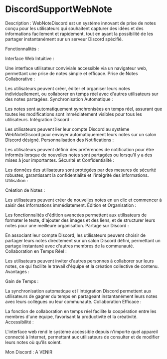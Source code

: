 # DiscordSupportWebNote

Description :
WebNoteDiscord est un système innovant de prise de notes conçu pour les utilisateurs qui souhaitent capturer des idées et des informations facilement et rapidement, tout en ayant la possibilité de les partager instantanément sur un serveur Discord spécifié.

Fonctionnalités :

Interface Web Intuitive :

Une interface utilisateur conviviale accessible via un navigateur web, permettant une prise de notes simple et efficace.
Prise de Notes Collaborative :

Les utilisateurs peuvent créer, éditer et organiser leurs notes individuellement, ou collaborer en temps réel avec d'autres utilisateurs sur des notes partagées.
Synchronisation Automatique :

Les notes sont automatiquement synchronisées en temps réel, assurant que toutes les modifications sont immédiatement visibles pour tous les utilisateurs.
Intégration Discord :

Les utilisateurs peuvent lier leur compte Discord au système WebNoteDiscord pour envoyer automatiquement leurs notes sur un salon Discord désigné.
Personnalisation des Notifications :

Les utilisateurs peuvent définir des préférences de notification pour être informés lorsque de nouvelles notes sont partagées ou lorsqu'il y a des mises à jour importantes.
Sécurité et Confidentialité :

Les données des utilisateurs sont protégées par des mesures de sécurité robustes, garantissant la confidentialité et l'intégrité des informations.
Utilisation :

Création de Notes :

Les utilisateurs peuvent créer de nouvelles notes en un clic et commencer à saisir des informations immédiatement.
Édition et Organisation :

Les fonctionnalités d'édition avancées permettent aux utilisateurs de formater le texte, d'ajouter des images et des liens, et de structurer leurs notes pour une meilleure organisation.
Partage sur Discord :

En associant leur compte Discord, les utilisateurs peuvent choisir de partager leurs notes directement sur un salon Discord défini, permettant un partage instantané avec d'autres membres de la communauté.
Collaboration en Temps Réel :

Les utilisateurs peuvent inviter d'autres personnes à collaborer sur leurs notes, ce qui facilite le travail d'équipe et la création collective de contenu.
Avantages :

Gain de Temps :

La synchronisation automatique et l'intégration Discord permettent aux utilisateurs de gagner du temps en partageant instantanément leurs notes avec leurs collègues ou leur communauté.
Collaboration Efficace :

La fonction de collaboration en temps réel facilite la coopération entre les membres d'une équipe, favorisant la productivité et la créativité.
Accessibilité :

L'interface web rend le système accessible depuis n'importe quel appareil connecté à Internet, permettant aux utilisateurs de consulter et de modifier leurs notes où qu'ils soient.

Mon Discord : A VENIR
